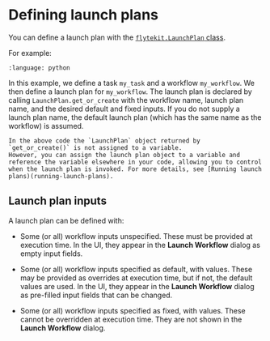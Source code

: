 # Defining launch plans

You can define a launch plan with the [`flytekit.LaunchPlan` class](https://docs.flyte.org/en/latest/api/flytekit/generated/flytekit.LaunchPlan.html#flytekit.LaunchPlan).

For example:

```{literalinclude} ../../../_static/includes/core-concepts/launch-plans/defining-launch-plans/example_1.py
:language: python
```

In this example, we define a task `my_task` and a workflow `my_workflow`.
We then define a launch plan for `my_workflow`.
The launch plan is declared by calling `LaunchPlan.get_or_create` with the workflow name, launch plan name, and the desired default and fixed inputs. If you do not supply a launch plan name, the default launch plan (which has the same name as the workflow) is assumed.

```{note}
In the above code the `LaunchPlan` object returned by `get_or_create()` is not assigned to a variable.
However, you can assign the launch plan object to a variable and reference the variable elsewhere in your code, allowing you to control when the launch plan is invoked. For more details, see [Running launch plans)(running-launch-plans).
```

## Launch plan inputs

A launch plan can be defined with:

* Some (or all) workflow inputs unspecified.
  These must be provided at execution time.
  In the UI, they appear in the **Launch Workflow** dialog as empty input fields.

* Some (or all) workflow inputs specified as default, with values.
  These may be provided as overrides at execution time, but if not, the default values are used.
  In the UI, they appear in the **Launch Workflow** dialog as pre-filled input fields that can be changed.

* Some (or all) workflow inputs specified as fixed, with values.
  These cannot be overridden at execution time.
  They are not shown in the **Launch Workflow** dialog.

